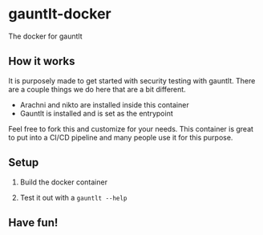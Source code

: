# gauntlt-docker
The docker for gauntlt

## How it works
It is purposely made to get started with security testing with gauntlt. There are a couple things we do here that are a bit different.

- Arachni and nikto are installed inside this container
- Gauntlt is installed and is set as the entrypoint

Feel free to fork this and customize for your needs. This container is great to put into a CI/CD pipeline and many people use it for this purpose.

## Setup

1. Build the docker container


2. Test it out with a `gauntlt --help`


## Have fun!

